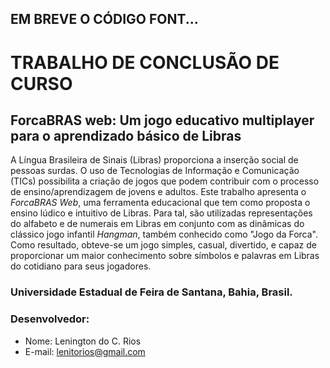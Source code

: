 ## EM BREVE O CÓDIGO FONT...
# TRABALHO DE CONCLUSÃO DE CURSO
## ForcaBRAS web: Um jogo educativo multiplayer para o aprendizado básico de Libras

A Língua Brasileira de Sinais (Libras) proporciona a inserção social de pessoas surdas. O uso de Tecnologias de Informação e Comunicação (TICs) possibilita a criação de jogos que podem contribuir com o processo de ensino/aprendizagem de jovens e adultos. Este trabalho apresenta o _ForcaBRAS Web_, uma ferramenta educacional que tem como proposta o ensino lúdico e intuitivo de Libras. Para tal, são utilizadas representações do alfabeto e de numerais em Libras em conjunto com as dinâmicas do clássico jogo infantil _Hangman_, também conhecido como "Jogo da Forca". Como resultado, obteve-se um jogo simples, casual, divertido, e capaz de proporcionar um maior conhecimento sobre símbolos e palavras em Libras do cotidiano para seus jogadores.

### Universidade Estadual de Feira de Santana, Bahia, Brasil.

### Desenvolvedor:
- Nome: Lenington do C. Rios
- E-mail: lenitorios@gmail.com


